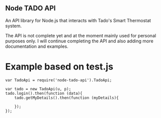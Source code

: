 ## Node TADO API

An API library for Node.js that interacts with Tado's Smart Thermostat system.

The API is not complete yet and at the moment mainly used for personal
purposes only. I will continue completing the API and also adding more
documentation and examples.

# Example based on test.js

```
var TadoApi = require('node-tado-api').TadoApi;

var tado = new TadoApi(u, p);
tado.login().then(function (data){
    tado.getMyDetails().then(function (myDetails){

    });
});

```
